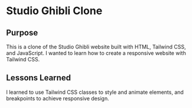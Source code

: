 # Studio Ghibli Clone
## Purpose
This is a clone of the Studio Ghibli website built with HTML, Tailwind CSS, and JavaScript. I wanted to learn how to create a responsive website with Tailwind CSS.

## Lessons Learned
I learned to use Tailwind CSS classes to style and animate elements, and breakpoints to achieve responsive design.
